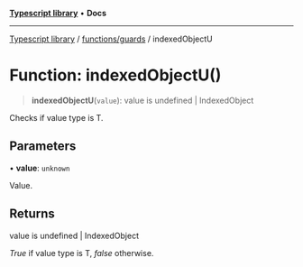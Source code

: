 [**Typescript library**](../../../index.md) • **Docs**

***

[Typescript library](../../../modules.md) / [functions/guards](../index.md) / indexedObjectU

# Function: indexedObjectU()

> **indexedObjectU**(`value`): value is undefined \| IndexedObject

Checks if value type is T.

## Parameters

• **value**: `unknown`

Value.

## Returns

value is undefined \| IndexedObject

_True_ if value type is T, _false_ otherwise.
